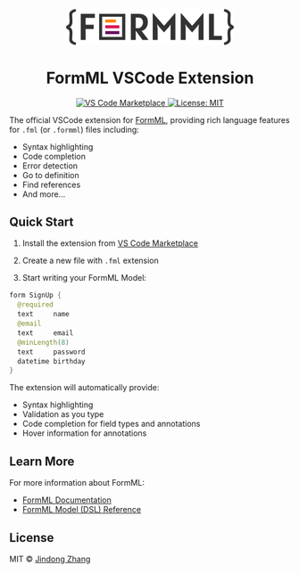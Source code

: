 <p align="center">
  <a href="https://github.com/formml/formml">
    <picture>
      <source srcset="https://raw.githubusercontent.com/formml/formml/main/packages/vscode/assets/logo-bg.png" media="(prefers-color-scheme: dark)">
      <img src="https://raw.githubusercontent.com/formml/formml/main/packages/vscode/assets/logo-color.png" alt="FormML Logo" width="300">
    </picture>
  </a>
</p>

<h1 align="center">FormML VSCode Extension</h1>

<p align="center">
  <a href="https://marketplace.visualstudio.com/items?itemName=formml.vscode-formml">
    <img src="https://img.shields.io/visual-studio-marketplace/v/formml.vscode-formml" alt="VS Code Marketplace">
  </a>
  <a href="https://github.com/formml/formml/blob/main/LICENSE.md">
    <img src="https://img.shields.io/badge/License-MIT-blue.svg" alt="License: MIT">
  </a>
</p>

The official VSCode extension for [FormML](https://github.com/formml/formml), providing rich language features for `.fml` (or `.formml`) files including:

- Syntax highlighting
- Code completion
- Error detection
- Go to definition
- Find references
- And more...

## Quick Start

1. Install the extension from [VS Code Marketplace](https://marketplace.visualstudio.com/items?itemName=formml.vscode-formml)

2. Create a new file with `.fml` extension

3. Start writing your FormML Model:

```java
form SignUp {
  @required
  text     name
  @email
  text     email
  @minLength(8)
  text     password
  datetime birthday
}
```

The extension will automatically provide:

- Syntax highlighting
- Validation as you type
- Code completion for field types and annotations
- Hover information for annotations

## Learn More

For more information about FormML:

- [FormML Documentation](https://github.com/formml/formml#readme)
- [FormML Model (DSL) Reference](https://github.com/formml/formml#formml-model-dsl-reference)

## License

MIT © [Jindong Zhang](https://github.com/jindong-zhannng)
